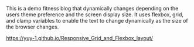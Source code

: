 This is a demo fitness blog that dynamically changes depending on the users theme preference and the screen display size.
It uses flexbox, grid, and clamp variables to enable the text to change dynamically as the size of the browser changes. 

https://yuy-1.github.io/Responsive_Grid_and_Flexbox_layout/

